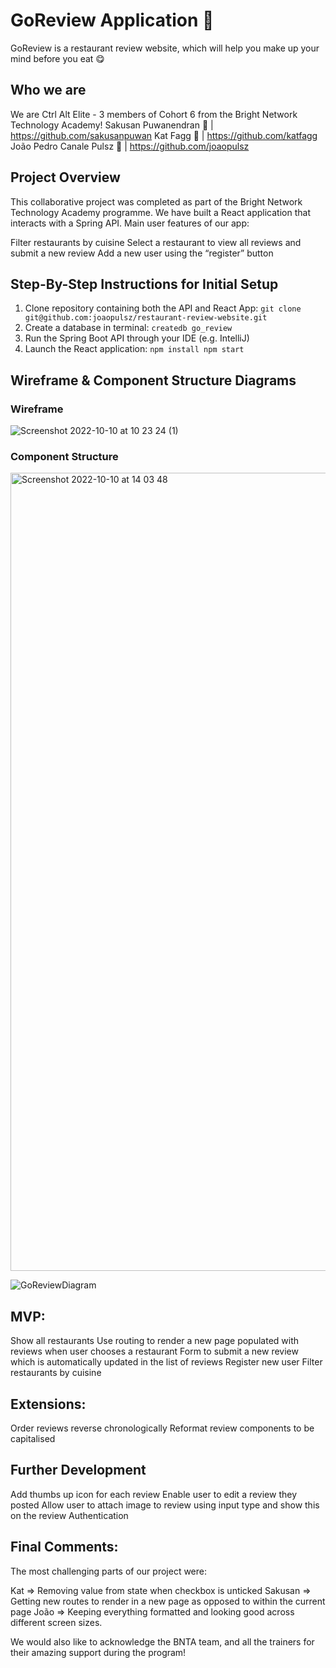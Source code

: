 # GoReview Application 🍕

GoReview is a restaurant review website, which will help you make up your mind before you eat 😋

## Who we are 

We are Ctrl Alt Elite - 3 members of Cohort 6 from the Bright Network Technology Academy!
Sakusan Puwanendran 🍔 | https://github.com/sakusanpuwan
Kat Fagg 🌮 | https://github.com/katfagg
João Pedro Canale Pulsz 🍗 | https://github.com/joaopulsz

## Project Overview 

This collaborative project was completed as part of the Bright Network Technology Academy programme. We have built a React application that interacts with a Spring API. Main user features of our app:

Filter restaurants by cuisine
Select a restaurant to view all reviews and submit a new review
Add a new user using the “register” button

## Step-By-Step Instructions for Initial Setup 

1. Clone repository containing both the API and React App: 
``git clone git@github.com:joaopulsz/restaurant-review-website.git``
2. Create a database in terminal: 
``createdb go_review``
3. Run the Spring Boot API through your IDE (e.g. IntelliJ)
4. Launch the React application: 
``npm install
npm start``












## Wireframe & Component Structure Diagrams

### Wireframe

![Screenshot 2022-10-10 at 10 23 24 (1)](https://user-images.githubusercontent.com/108692801/195603532-7ad3a22b-974a-4cb2-a69f-8817c9a2d0bd.png) 

### Component Structure 

<img width="1277" alt="Screenshot 2022-10-10 at 14 03 48" src="https://user-images.githubusercontent.com/108692801/195603581-fe84f489-b438-44ed-896b-df802cc17caa.png">

![GoReviewDiagram](https://user-images.githubusercontent.com/83042977/190619825-7a42cb40-813f-435d-84d7-e7d9965164c6.png)


## MVP:

Show all restaurants
Use routing to render a new page populated with reviews when user chooses a restaurant
Form to submit a new review which is automatically updated in the list of reviews
Register new user
Filter restaurants by cuisine

## Extensions: 

Order reviews reverse chronologically
Reformat review components to be capitalised

## Further Development

Add thumbs up icon for each review
Enable user to edit a review they posted
Allow user to attach image to review using <file> input type and show this on the review
Authentication

## Final Comments: 

The most challenging parts of our project were:

Kat => Removing value from state when checkbox is unticked
Sakusan => Getting new routes to render in a new page as opposed to within the current page
João => Keeping everything formatted and looking good across different screen sizes.

We would also like to acknowledge the BNTA team, and all the trainers for their amazing support during the program!
